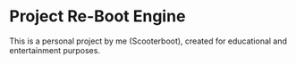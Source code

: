 # Project Re-Boot Engine
This is a personal project by me (Scooterboot), created for educational and entertainment purposes.
